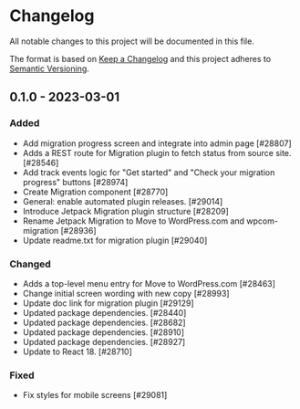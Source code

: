 # Changelog

All notable changes to this project will be documented in this file.

The format is based on [Keep a Changelog](https://keepachangelog.com/en/1.0.0/)
and this project adheres to [Semantic Versioning](https://semver.org/spec/v2.0.0.html).

## 0.1.0 - 2023-03-01
### Added
- Add migration progress screen and integrate into admin page [#28807]
- Adds a REST route for Migration plugin to fetch status from source site. [#28546]
- Add track events logic for "Get started" and "Check your migration progress" buttons [#28974]
- Create Migration component [#28770]
- General: enable automated plugin releases. [#29014]
- Introduce Jetpack Migration plugin structure [#28209]
- Rename Jetpack Migration to Move to WordPress.com and wpcom-migration [#28936]
- Update readme.txt for migration plugin [#29040]

### Changed
- Adds a top-level menu entry for Move to WordPress.com [#28463]
- Change initial screen wording with new copy [#28993]
- Update doc link for migration plugin [#29129]
- Updated package dependencies. [#28440]
- Updated package dependencies. [#28682]
- Updated package dependencies. [#28910]
- Updated package dependencies. [#28927]
- Update to React 18. [#28710]

### Fixed
- Fix styles for mobile screens [#29081]
